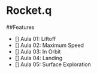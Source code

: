 # Rocket.q

##Features
- [] Aula 01: Liftoff
- [] Aula 02: Maximum Speed
- [] Aula 03: In Orbit
- [] Aula 04: Landing
- [] Aula 05: Surface Exploration